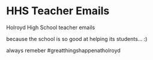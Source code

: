 # HHS Teacher Emails
Holroyd High School teacher emails

because the school is so good at helping its students... :)

always remeber #greatthingshappenatholroyd
